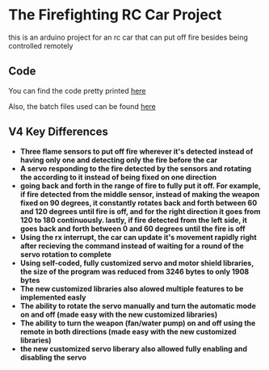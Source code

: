 # The Firefighting RC Car Project

this is an arduino project for an rc car that can put off fire besides being controlled remotely

## Code

You can find the code pretty printed [here](https://github.com/ahmed-elbehairy7/firefighter/blob/main/code.pdf)

Also, the batch files used can be found [here](https://github.com/ahmed-elbehairy7/firefighter/blob/main/bat.pdf)

## V4 Key Differences

-   **Three flame sensors to put off fire wherever it's detected instead of having only one and detecting only the fire before the car**
-   **A servo responding to the fire detected by the sensors and rotating the according to it instead of being fixed on one direction**
-   **going back and forth in the range of fire to fully put it off. For example, if fire detected from the middle sensor, instead of making the weapon fixed on 90 degrees, it constantly rotates back and forth between 60 and 120 degrees until fire is off, and for the right direction it goes from 120 to 180 continuously. lastly, if fire detected from the left side, it goes back and forth between 0 and 60 degrees until the fire is off**
-   **Using the rx interrupt, the car can update it's movement rapidly right after recieving the command instead of waiting for a round of the servo rotation to complete**
-   **Using self-coded, fully customized servo and motor shield libraries, the size of the program was reduced from 3246 bytes to only 1908 bytes**
-   **The new customized libraries also alowed multiple features to be implemented easly**
-   **The ability to rotate the servo manually and turn the automatic mode on and off (made easy with the new customized libraries)**
-   **The ability to turn the weapon (fan/water pump) on and off using the remote in both directions (made easy with the new customized libraries)**
-   **the new customized servo liberary also allowed fully enabling and disabling the servo**
